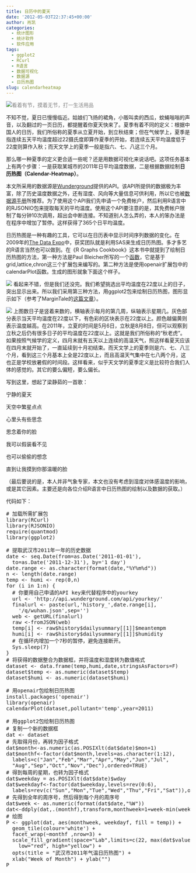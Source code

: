 ```yaml
---
title: 日历中的夏天
date: '2012-05-03T22:37:45+00:00'
author: 肖凯
categories:
  - 统计图形
  - 统计软件
  - 软件应用
tags:
  - ggplot2
  - RCurl
  - R语言
  - 数据可视化
  - 数据源
  - 日历热图
slug: calendarheatmap
---
```


<a href="https://cos.name/2012/05/calendarheatmap/summer/" rel="attachment wp-att-5558">![](https://cos.name/wp-content/uploads/2012/05/summer-150x150.jpg)</a><span style="color: #808080">看着有节，摸着无节，打一生活用品</span>

不知不觉，夏日已慢慢临近。姑娘们飞扬的裙角，小贩叫卖的西瓜，蚊蝇嗡嗡的声音，以及翻过的一页日历，都提醒着你夏天快来了。夏季有着不同的定义：根据中国人的日历，我们所俗称的夏季从立夏开始，到立秋结束；但在气候学上，夏季是指连续五天平均温度超过22摄氏度即算作夏季的开始，若连续五天平均温度低于22度则算作入秋；而天文学上的夏季一般是指六、七、八这三个月。

那么哪一种夏季的定义更合适一些呢？还是用数据可视化来说话吧。这项任务基本上有两个步骤：一是获取某城市的2011年日平均温度数据，二是根据数据绘制**日历热图（Calendar-Heatmap）**。<!--more-->

本文所采用的数据源是[Wunderground](http://www.wunderground.com/weather/api/d/documentation.html)提供的API。该API所提供的数据极为丰富，除了历史温度数据之外，还有湿度、风向等大量信息可供利用，所以它也被[数据源手册](http://xccds1977.blogspot.com/2012/04/30.html)所推荐。为了使用这个API我们先申请一个免费帐户，然后利用R语言中的RJSONIO包来提取每天的平均温度。使用这个API要注意的是，其免费帐户限制了每分钟10次调用，超出会中断连接。不知道别人怎么弄的，本人的笨办法是在程序中增加了暂停。这样获得了365个日平均温度。

日历热图是一种有趣的工具，它可以在日历表中显示时间序列数据的变化。在2009年的[The Data Expo](http://blog.revolutionanalytics.com/2009/09/analysis-of-airline-performance.html)中，获奖团队就是利用SAS来生成日历热图。多才多艺的R语言当然也可以做到。在《R Graphs Cookbook》这本书中就提到了绘制日历热图的方法，第一种方法是Paul Bleicher所写的一个[函数](http://blog.revolution-computing.com/downloads/calendarHeat.R)，它是基于grid,lattice,chron这三个扩展包来编写的。第二种方法是使用openair扩展包中的calendarPlot函数。生成的图形就象下面这个样子。
  
<a href="https://cos.name/2012/05/calendarheatmap/calendarheadmap1/" rel="attachment wp-att-5559">![](https://cos.name/wp-content/uploads/2012/05/calendarheadmap1-360x300.jpg)</a> 看起来不错，但是我们还没完。我们希望挑选出平均温度在22度以上的日子，突出显示出来。所以我们采用第三种方法，用ggplot2包来绘制日历热图，图形显示如下（参考了MarginTale的[这篇文章](http://margintale.blogspot.com/2012/04/ggplot2-time-series-heatmaps.html)）。
  
<a href="https://cos.name/2012/05/calendarheatmap/calendarheadmap2/" rel="attachment wp-att-5560">![](https://cos.name/wp-content/uploads/2012/05/calendarheadmap2-360x300.jpg)</a> 上图数日子是竖着来数的，横轴表示每月的第几周，纵轴表示星期几。灰色部分表示当天平均温度在22度以下，有色彩的区块表示在22度以上。颜色越偏黄则表示温度越高。在2011年，立夏的时间是5月6日，立秋是8月8日，但可以观察到立秋之后仍有很多日子的平均温度在22度以上。这就是我们所俗称的“秋老虎”。如果按照气候学的定义，四月末就有五天以上连续的高温天气，照这样看夏天应该在四月末就开始了，一直延续到十月初结束。而天文学上的夏季则是六、七、八三个月，看到这三个月基本上全是22度以上，而且高温天气集中在七八两个月，这也正是学校放暑假的时间段。这样看来，似乎天文学的夏季定义是比较符合我们人体的感觉的。其它的要么偏短，要么偏长。

写到这里，想起了梁静茹的一首歌：

宁静的夏天
  
天空中繁星点点
  
心里头有些思念
  
思念着你的脸
  
我可以假装看不见
  
也可以偷偷的想念
  
直到让我摸到你那温暖的脸

（最后要说的是，本人并非气象专家，本文也没有考虑到湿度对体感温度的影响，或是其它因素。主要还是向各位介绍R语言中日历热图的绘制以及数据的获取。）
  
代码如下：

<pre># 加载所需扩展包
library(RCurl)
library(RJSONIO)
require(quantmod)
library(ggplot2)

# 提取武汉市2011年一年的历史数据
date &lt;- seq.Date(from=as.Date('2011-01-01'),
  to=as.Date('2011-12-31'), by='1 day')
date.range &lt;- as.character(format(date,"%Y%m%d"))
n &lt;- length(date.range)
temp &lt;- humi &lt;- rep(0,n)
for (i in 1:n) {
  # 你要用自己申请的API key来代替程序中的yourkey
  url &lt;- 'http://api.wunderground.com/api/yourkey/'
  finalurl &lt;- paste(url,'history_',date.range[i],
    '/q/wuhan.json',sep='')
  web &lt;- getURL(finalurl)
  raw &lt;-fromJSON(web)
  temp[i] &lt;- raw$history$dailysummary[[1]]$meantempm
  humi[i] &lt;- raw$history$dailysummary[[1]]$humidity
  # 在循环内增加一个7秒的暂停，避免连接断开。
  Sys.sleep(7)
}
# 将获得的数据整合为数据框，并将温度和湿度转为数值格式
dataset &lt;- data.frame(temp,humi,date,stringsAsFactors=F)
dataset$temp &lt;- as.numeric(dataset$temp)
dataset$humi &lt;- as.numeric(dataset$humi)

# 用openair包绘制日历热图
install.packages('openair')
library(openair)
calendarPlot(dataset,pollutant='temp',year=2011)

# 用ggplot2包绘制日历热图
# 复制一个新的数据框
dat &lt;- dataset
# 先取得月份，再转为因子格式
dat$month&lt;-as.numeric(as.POSIXlt(dat$date)$mon+1)
dat$monthf&lt;-factor(dat$month,levels=as.character(1:12),
  labels=c("Jan","Feb","Mar","Apr","May","Jun","Jul",
  "Aug","Sep","Oct","Nov","Dec"),ordered=TRUE)
# 得到每周的星期，也转为因子格式
dat$weekday = as.POSIXlt(dat$date)$wday
dat$weekdayf&lt;-factor(dat$weekday,levels=rev(0:6),
  labels=rev(c("Sun","Mon","Tue","Wed","Thu","Fri","Sat")),ordered=TRUE)
# 先得到全年的周序号，然后得到每个月的周序号
dat$week &lt;- as.numeric(format(dat$date,"%W"))
dat&lt;-ddply(dat,.(monthf),transform,monthweek=1+week-min(week))
# 绘图
P &lt;- ggplot(dat, aes(monthweek, weekdayf, fill = temp)) +
  geom_tile(colour='white') +
  facet_wrap(~monthf ,nrow=3) +
  scale_fill_gradient(space="Lab",limits=c(22, max(dat$value)),
    low="red", high="yellow") +
  opts(title = "武汉市2011年气温日历热图") +
  xlab("Week of Month") + ylab("")
P</pre>
